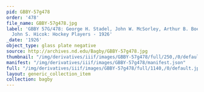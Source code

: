 ```yaml
---
pid: GBBY-57g478
order: '478'
file_name: GBBY-57g478.jpg
label: 'GBBY 57G/478: George H. Stadel, John W. McSorley, Arthur B. Boeringer and
  John S. Hicok: Hockey Players - 1926'
_date: '1926'
object_type: glass plate negative
source: http://archives.nd.edu/Bagby/GBBY-57g478.jpg
thumbnail: "/img/derivatives/iiif/images/GBBY-57g478/full/250,/0/default.jpg"
manifest: "/img/derivatives/iiif/images/GBBY-57g478/manifest.json"
full: "/img/derivatives/iiif/images/GBBY-57g478/full/1140,/0/default.jpg"
layout: generic_collection_item
collection: bagby
---
```

